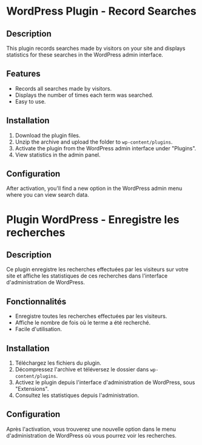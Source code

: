 # WordPress Plugin - Record Searches

## Description
This plugin records searches made by visitors on your site and displays statistics for these searches in the WordPress admin interface.

## Features
  - Records all searches made by visitors.
  - Displays the number of times each term was searched.
  - Easy to use.

## Installation

1. Download the plugin files.
2. Unzip the archive and upload the folder to `wp-content/plugins`.
3. Activate the plugin from the WordPress admin interface under "Plugins".
4. View statistics in the admin panel.

## Configuration

After activation, you'll find a new option in the WordPress admin menu where you can view search data.

# Plugin WordPress - Enregistre les recherches

## Description
Ce plugin enregistre les recherches effectuées par les visiteurs sur votre site et affiche les statistiques de ces recherches dans l'interface d'administration de WordPress. 

## Fonctionnalités
  - Enregistre toutes les recherches effectuées par les visiteurs.
  - Affiche le nombre de fois où le terme a été recherché.
  - Facile d'utilisation.

## Installation

1. Téléchargez les fichiers du plugin.
2. Décompressez l'archive et téléversez le dossier dans `wp-content/plugins`.
3. Activez le plugin depuis l'interface d'administration de WordPress, sous "Extensions".
4. Consultez les statistiques depuis l'administration.

## Configuration

Après l'activation, vous trouverez une nouvelle option dans le menu d'administration de WordPress où vous pourrez voir les recherches.